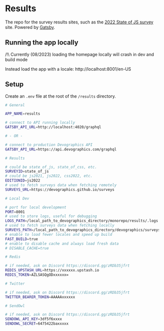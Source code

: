 # Results

The repo for the survey results sites, such as the [2022 State of JS survey](https://2022.stateofjs.com/) site. Powered by [Gatsby](https://www.gatsbyjs.org/).

## Running the app locally

/!\ Currently (08/2023) loading the homepage locally will crash in dev and build mode

Instead load the app with a locale:
http://localhost:8001/en-US




## Setup

Create an `.env` file at the root of the `/results` directory.

```sh
# General

APP_NAME=results

# connect to API running locally
GATSBY_API_URL=http://localhost:4020/graphql

# - OR -

# connect to production Devographics API
GATSBY_API_URL=https://api.devographics.com/graphql

# Results

# could be state_of_js, state_of_css, etc.
SURVEYID=state_of_js
# could be js2021, js2022, css2022, etc.
EDITIONID=js2022
# used to fetch surveys data when fetching remotely
SURVEYS_URL=https://devographics.github.io/surveys

# Local Dev

# port for local development
PORT=8001
# used to store logs, useful for debugging
LOGS_PATH=/local_path_to_devographics_directory/monorepo/results/.logs
# used to fetch surveys data when fetching locally
SURVEYS_PATH=/local_path_to_devographics_directory/devographics/surveys
# enable to load fewer locales and speed up build
FAST_BUILD=true
# enable to disable cache and always load fresh data
# DISABLE_CACHE=true

# Redis

# if needed, ask on Discord https://discord.gg/zRDb35jfrt
REDIS_UPSTASH_URL=https://xxxxxx.upstash.io
REDIS_TOKEN=AZLSASQgODxxxxxx=

# Twitter

# if needed, ask on Discord https://discord.gg/zRDb35jfrt
TWITTER_BEARER_TOKEN=AAAAAxxxxxx

# SendOwl

# if needed, ask on Discord https://discord.gg/zRDb35jfrt
SENDOWL_API_KEY=3df5f6xxxx
SENDOWL_SECRET=6475422baxxxxx
```

